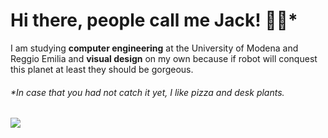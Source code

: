 # Hi there, people call me Jack! 🍕🌵*

I am studying **computer engineering** at the University of Modena and Reggio Emilia and **visual design** on my own because if robot will conquest this planet at least they should be gorgeous. 

###### *In case that you had not catch it yet, I like pizza and desk plants.

![](https://hit.yhype.me/github/profile?user_id=58181697)

